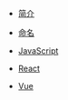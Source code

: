 <!--
 * @Author: yunfan
 * @Date: 2019-03-17 22:47:56
 * @LastEditTime: 2019-11-21 15:25:01
 * @LastEditors: Please set LastEditors
 * @Description: In User Settings Edit
 * @FilePath: /Tsign/fed-standard/docs/_sidebar.md
 -->
* [简介](README.md)

* [命名](name.md)

* [JavaScript](javascript.md)

* [React](react.md)

* [Vue](vue.md)
